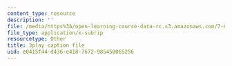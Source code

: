```yaml
---
content_type: resource
description: ''
file: /media/https%3A/open-learning-course-data-rc.s3.amazonaws.com/7-01sc-fundamentals-of-biology-fall-2011/e0415f44d436e4187672985450065256_pJDHi91yAaE.srt
file_type: application/x-subrip
resourcetype: Other
title: 3play caption file
uid: e0415f44-d436-e418-7672-985450065256
---
```

